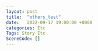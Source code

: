 ```yaml
---
layout: post
title:  "others_test"
date:   2022-09-17 19:00:00 +0000
categories: Etc
Tags: Story Etc
SceneCode: []
---
```

